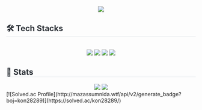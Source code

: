 <div align= "center">
    <img src="https://capsule-render.vercel.app/api?type=waving&color=gradient&height=180&text=Hello!%20I'm%20Obin&animation=blinking&fontColor=ffffff&fontSize=60" />
    </div>
    <div style="text-align: left;">
    <h2 style="border-bottom: 1px solid #d8dee4; color: #282d33;"> 🛠️ Tech Stacks </h2> <br> 
    <div  align= "center"> 
          <img src="https://img.shields.io/badge/springboot-6DB33F?style=for-the-badge&logo=springboot&logoColor=white">
          <img src="https://img.shields.io/badge/MySQL-4479A1?style=for-the-badge&logo=MySQL&logoColor=white">
          <img src="https://img.shields.io/badge/Java-007396?style=for-the-badge&logo=Java&logoColor=white">
          <img src="https://img.shields.io/badge/Github-181717?style=for-the-badge&logo=Github&logoColor=white">
          </div>
    </div>
    <div style="text-align: left;"> 
    <h2 style="border-bottom: 1px solid #d8dee4; color: #282d33;"> 🏅 Stats </h2> <div align= "center"> <img src="https://github-readme-stats.vercel.app/api?username=kon28289&bg_color=180,ffffff,00000000&title_color=000000&text_color=000000"
         /> <img src="https://github-readme-stats.vercel.app/api/top-langs/?username=kon28289&layout=compact&bg_color=180,ffffff,00000000&title_color=000000&text_color=000000"
           /> </div> 
        [![Solved.ac Profile](http://mazassumnida.wtf/api/v2/generate_badge?boj=kon28289)](https://solved.ac/kon28289/)
    </div>
    
